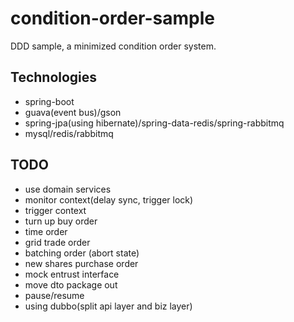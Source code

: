 # condition-order-sample

DDD sample, a minimized condition order system.

## Technologies

- spring-boot
- guava(event bus)/gson
- spring-jpa(using hibernate)/spring-data-redis/spring-rabbitmq
- mysql/redis/rabbitmq

## TODO

- use domain services
- monitor context(delay sync, trigger lock)
- trigger context
- turn up buy order
- time order
- grid trade order
- batching order (abort state)
- new shares purchase order
- mock entrust interface
- move dto package out
- pause/resume
- using dubbo(split api layer and biz layer)